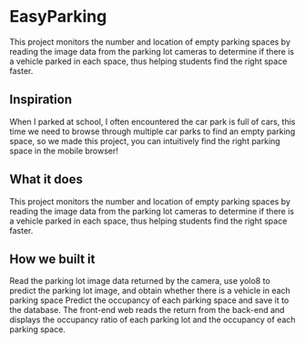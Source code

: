 ![<video controls src="static/video/easyparking.mp4" title="Title"></video>](static/video/ox1jn-q78zo.gif)
# EasyParking
This project monitors the number and location of empty parking spaces by reading the image data from the parking lot cameras to determine if there is a vehicle parked in each space, thus helping students find the right space faster.

## Inspiration
When I parked at school, I often encountered the car park is full of cars, this time we need to browse through multiple car parks to find an empty parking space, so we made this project, you can intuitively find the right parking space in the mobile browser!

## What it does
This project monitors the number and location of empty parking spaces by reading the image data from the parking lot cameras to determine if there is a vehicle parked in each space, thus helping students find the right space faster.

## How we built it
Read the parking lot image data returned by the camera, use yolo8 to predict the parking lot image, and obtain whether there is a vehicle in each parking space
Predict the occupancy of each parking space and save it to the database.
The front-end web reads the return from the back-end and displays the occupancy ratio of each parking lot and the occupancy of each parking space.
